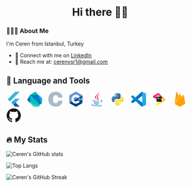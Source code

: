 <h1 align="center">Hi there 👋🏻</h1>

### 👩🏼‍💻 About Me

I'm Ceren from Istanbul, Turkey   

- 💼 Connect with me on [LinkedIn](https://www.linkedin.com/in/ceren-yasar/)  
- 📧 Reach me at: [cerenysr1@gmail.com](mailto:cerenysr1@gmail.com)


## 🔨 Language and Tools

<p align="left">
  <img src="https://raw.githubusercontent.com/devicons/devicon/master/icons/flutter/flutter-original.svg" alt="flutter" width="40" height="40"/>&nbsp;&nbsp;&nbsp;
  <img src="https://raw.githubusercontent.com/devicons/devicon/master/icons/dart/dart-original.svg" alt="dart" width="40" height="40"/>&nbsp;&nbsp;&nbsp;
  <img src="https://raw.githubusercontent.com/devicons/devicon/master/icons/c/c-original.svg" alt="c" width="40" height="40"/>&nbsp;&nbsp;&nbsp;
  <img src="https://raw.githubusercontent.com/devicons/devicon/master/icons/cplusplus/cplusplus-original.svg" alt="c++" width="40" height="40"/>&nbsp;&nbsp;&nbsp;
  <img src="https://raw.githubusercontent.com/devicons/devicon/master/icons/java/java-original.svg" alt="java" width="40" height="40"/>&nbsp;&nbsp;&nbsp;
  <img src="https://raw.githubusercontent.com/devicons/devicon/master/icons/python/python-original.svg" alt="python" width="40" height="40"/>&nbsp;&nbsp;&nbsp;
  <img src="https://raw.githubusercontent.com/devicons/devicon/master/icons/vscode/vscode-original.svg" alt="vscode" width="40" height="40"/>&nbsp;&nbsp;&nbsp;
  <img src="https://raw.githubusercontent.com/devicons/devicon/master/icons/jetbrains/jetbrains-original.svg" alt="jetbrains" width="40" height="40"/>&nbsp;&nbsp;&nbsp;
  <img src="https://raw.githubusercontent.com/devicons/devicon/master/icons/firebase/firebase-plain.svg" alt="firebase" width="40" height="40"/>&nbsp;&nbsp;&nbsp;
  <img src="https://raw.githubusercontent.com/devicons/devicon/master/icons/github/github-original.svg" alt="github" width="40" height="40"/>
</p>

## 🔥 My Stats
<p align="left">
  <img src="https://github-readme-stats.vercel.app/api?username=cerenyasarr&show_icons=true&theme=dark" alt="Ceren's GitHub stats"/>
</p>

<p align="left">
  <img src="https://github-readme-stats.vercel.app/api/top-langs/?username=cerenyasarr&layout=compact&theme=dark" alt="Top Langs"/>
</p>

<p align="left">
  <img src="https://github-readme-streak-stats.herokuapp.com/?user=cerenyasarr&theme=dark&hide_border=false" alt="Ceren's GitHub Streak"/>
</p>
